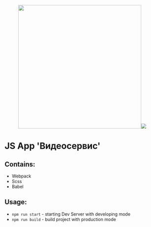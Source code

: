 <p align="center"><img src="https://raw.githubusercontent.com/webpack/media/master/logo/logo-on-white-bg.png" width="400"><img src="https://upload.wikimedia.org/wikipedia/commons/thumb/6/6a/JavaScript-logo.png/240px-JavaScript-logo.png"></p>


# JS App 'Видеосервис'

## Contains:
  * Webpack
  * Scss
  * Babel

## Usage:
  * `npm run start` - starting Dev Server with developing mode
  * `npm run build` - build project with production mode
